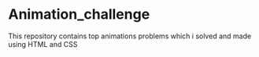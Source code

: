 # Animation_challenge
This repository contains top animations problems which i solved and made using HTML and CSS
